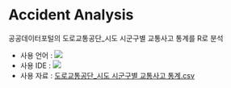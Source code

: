 # Accident Analysis
공공데이터포털의 도로교통공단_시도 시군구별 교통사고 통계를 R로 분석

- 사용 언어 : <img src="https://img.shields.io/badge/R-276DC3?style=flat-square&logo=R&logoColor=white"/>
- 사용 IDE : <img src="https://img.shields.io/badge/RStudio-75AADB?style=flat-square&logo=RStudio&logoColor=white"/>
- 사용 자료 : [도로교통공단_시도 시군구별 교통사고 통계.csv](https://www.data.go.kr/data/15070297/fileData.do)

